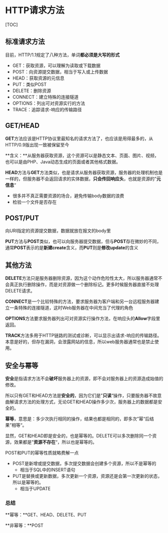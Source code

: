 # HTTP请求方法

[TOC]

## 标准请求方法

目前，HTTP/1.1规定了八种方法，单词**都必须是大写的形式**

- GET：获取资源，可以理解为读取或下载数据
- POST：向资源提交数据，相当于写入或上传数据
- HEAD：获取资源的元信息
- PUT：类似POST
- DELETE：删除资源
- CONNECT：建立特殊的连接隧道
- OPTIONS：列出可对资源实行的方法
- TRACE：追踪请求-响应的传输路径

## GET/HEAD

**GET**方法应该是HTTP协议里最知名的请求方法了，也应该是用得最多的，从HTTP/0.9版出现一致被保留至今

**含义：**从服务器获取资源，这个资源可以是静态文本、页面、图片、视频，也可以是由PHP、Java动态生成的页面或者其他格式数据。

**HEAD**方法与**GET**方法类似，也是请求从服务器获取资源，服务器的处理机制也是一样的，但服务器不会返回请求的实体数据，**只会传回响应头**，也就是资源的”**元信息**“

- 很多并不真正需要资源的场合，避免传输body数据的浪费
- 检验一个文件是否存在

## POST/PUT

向URI指定的资源提交数据，数据就放在报文的body里

**PUT**方法与**POST**类似，也可以向服务器提交数据，但与**POST**存在微妙的不同，通常**POST**表示的是**新建create**含义，而**PUT**则是**修改update**的含义

## 其他方法

**DELETE**方法只是服务器删除资源，因为这个动作危险性太大，所以服务器通常不会真正执行删除操作，而是对资源做一个删除标记。更多时候服务器直接不处理DELETE请求。

**CONNECT**是一个比较特殊的方法，要求服务器为客户端和另一台远程服务器建立一条特殊的连接隧道，这时Web服务器在中间充当了代理的角色

**OPTIONS**方法要求服务器列出可对资源实行操作方法，在响应头的**Allow**字段里返回。

**TRACK**方法多用于HTTP链路的测试或诊断，可以显示出请求-响应的传输路径。本意是好的，但存在漏洞，会泄露网站的信息，所以web服务器通常也是禁止使用。

## 安全与幂等

**安全**是指请求方法不会**破坏**服务器上的资源，即不会对服务器上的资源造成始值的修改。

所以只有GET和HEAD方法是**安全的**，因为它们是”**只读**“操作，只要服务器不故意曲解请求方法的处理方式，无论GET和HEAD操作多少次，服务器上的数据都是安全的。

**幂等**，意思是：多少次执行相同的操作，结果也都是相同的，即多次”幂“后结果”相等“。

显然，GET和HEAD即是安全的，也是幂等的。DELETE可以多次删除同一个资源，效果都是”**资源不存在**“，所以也是幂等的。

POST和PUT的幂等性质就略费解一点

- POST是新增或提交数据，多次提交数据会创建多个资源，所以不是幂等的
  - 相当于SQL中的INSERT语句
- PUT是替换或更新数据，多次更新一个资源，资源还是会第一次更新的状态，所以是幂等的。
  - 相当于UPDATE

### 总结

**幂等：**GET、HEAD、DELETE、PUT

**非幂等：**POST